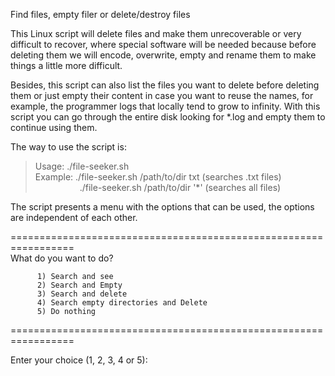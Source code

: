 
Find files, empty filer or delete/destroy files


This Linux script will delete files and make them unrecoverable or very difficult to recover, where special software will be needed because before deleting them we will encode, overwrite, empty and rename them to make things a little more difficult.

Besides, this script can also list the files you want to delete before deleting them or just empty their content in case you want to reuse the names, for example, the programmer logs that locally tend to grow to infinity. With this script you can go through the entire disk looking for *.log and empty them to continue using them.


The way to use the script is:

> Usage:   ./file-seeker.sh <path> <extension> <br>
>  Example: ./file-seeker.sh /path/to/dir txt   (searches .txt files) <br>
> &nbsp;&nbsp;&nbsp;&nbsp; &nbsp;&nbsp;&nbsp;&nbsp; &nbsp;&nbsp;&nbsp;&nbsp; &nbsp;&nbsp;    ./file-seeker.sh /path/to/dir '*'   (searches all files)


The script presents a menu with the options that can be used, the options are independent of each other.

=================================================================<br>
  What do you want to do?

          1) Search and see
          2) Search and Empty
          3) Search and delete
          4) Search empty directories and Delete
          5) Do nothing
          
=================================================================
          
Enter your choice (1, 2, 3, 4 or 5): 
